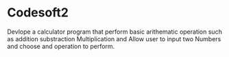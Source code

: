 # Codesoft2
Devlope a calculator program that perform basic arithematic operation such as addition substraction Multiplication and Allow user to input two Numbers and choose and operation to perform. 
